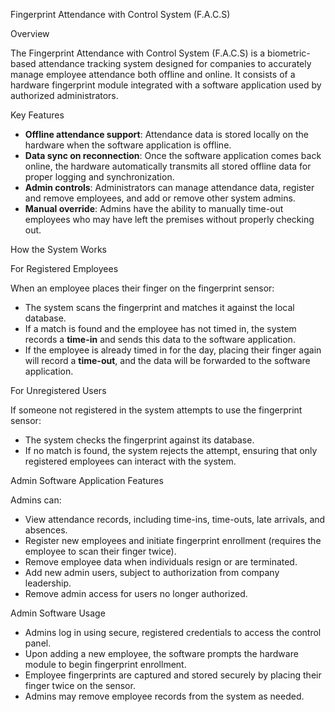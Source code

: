 
Fingerprint Attendance with Control System (F.A.C.S)

Overview

The Fingerprint Attendance with Control System (F.A.C.S) is a biometric-based attendance tracking system designed for companies to accurately manage employee attendance both offline and online. It consists of a hardware fingerprint module integrated with a software application used by authorized administrators.

Key Features

* **Offline attendance support**: Attendance data is stored locally on the hardware when the software application is offline.
* **Data sync on reconnection**: Once the software application comes back online, the hardware automatically transmits all stored offline data for proper logging and synchronization.
* **Admin controls**: Administrators can manage attendance data, register and remove employees, and add or remove other system admins.
* **Manual override**: Admins have the ability to manually time-out employees who may have left the premises without properly checking out.

How the System Works

For Registered Employees

When an employee places their finger on the fingerprint sensor:

* The system scans the fingerprint and matches it against the local database.
* If a match is found and the employee has not timed in, the system records a **time-in** and sends this data to the software application.
* If the employee is already timed in for the day, placing their finger again will record a **time-out**, and the data will be forwarded to the software application.

For Unregistered Users

If someone not registered in the system attempts to use the fingerprint sensor:

* The system checks the fingerprint against its database.
* If no match is found, the system rejects the attempt, ensuring that only registered employees can interact with the system.

Admin Software Application Features

Admins can:

* View attendance records, including time-ins, time-outs, late arrivals, and absences.
* Register new employees and initiate fingerprint enrollment (requires the employee to scan their finger twice).
* Remove employee data when individuals resign or are terminated.
* Add new admin users, subject to authorization from company leadership.
* Remove admin access for users no longer authorized.

Admin Software Usage

* Admins log in using secure, registered credentials to access the control panel.
* Upon adding a new employee, the software prompts the hardware module to begin fingerprint enrollment.
* Employee fingerprints are captured and stored securely by placing their finger twice on the sensor.
* Admins may remove employee records from the system as needed.


